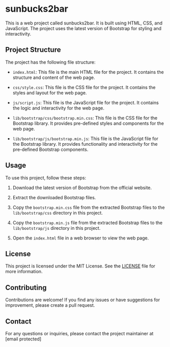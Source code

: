 # sunbucks2bar

This is a web project called sunbucks2bar. It is built using HTML, CSS, and JavaScript. The project uses the latest version of Bootstrap for styling and interactivity.

## Project Structure

The project has the following file structure:

- `index.html`: This file is the main HTML file for the project. It contains the structure and content of the web page.

- `css/style.css`: This file is the CSS file for the project. It contains the styles and layout for the web page.

- `js/script.js`: This file is the JavaScript file for the project. It contains the logic and interactivity for the web page.

- `lib/bootstrap/css/bootstrap.min.css`: This file is the CSS file for the Bootstrap library. It provides pre-defined styles and components for the web page.

- `lib/bootstrap/js/bootstrap.min.js`: This file is the JavaScript file for the Bootstrap library. It provides functionality and interactivity for the pre-defined Bootstrap components.

## Usage

To use this project, follow these steps:

1. Download the latest version of Bootstrap from the official website.

2. Extract the downloaded Bootstrap files.

3. Copy the `bootstrap.min.css` file from the extracted Bootstrap files to the `lib/bootstrap/css` directory in this project.

4. Copy the `bootstrap.min.js` file from the extracted Bootstrap files to the `lib/bootstrap/js` directory in this project.

5. Open the `index.html` file in a web browser to view the web page.

## License

This project is licensed under the MIT License. See the [LICENSE](LICENSE) file for more information.

## Contributing

Contributions are welcome! If you find any issues or have suggestions for improvement, please create a pull request.

## Contact

For any questions or inquiries, please contact the project maintainer at [email protected]